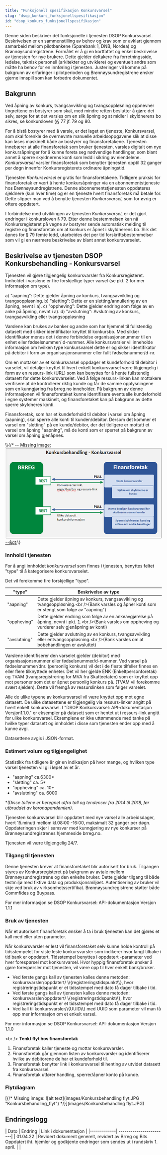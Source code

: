 ```yaml
---
title: "Funksjonell spesifikasjon Konkursvarsel"
slug: "dsop_konkurs_funksjonellspesifikasjon"
id: "dsop_konkurs_funksjonellspesifikasjon"
---
```


Denne siden beskriver det funksjonelle i tjenesten DSOP Konkursvarsel. Beskrivelsen er en sammenstilling av behov og krav som er avklart gjennom samarbeid mellom pilotbankene (Sparebank 1, DNB, Nordea) og Brønnøysundregistrene. Formålet er å gi en kortfattet og enkel beskrivelse av tjenesten for nye brukere. Dette gjelder deltakere fra forretningsside, ledelse, teknisk personell (arkitekter og utviklere) og eventuelt andre som måtte ha behov for en innføring i tjenesten. Justeringer vil komme på bakgrunn av erfaringer i pilotperioden og Brønnøysundregistrene ønsker gjerne innspill som kan forbedre dokumentet.

## Bakgrunn
Ved åpning av konkurs, tvangsavvikling og tvangsoppløsning oppnevner tingrettene en bostyrer som skal, med mindre retten beslutter å gjøre det selv, sørge for at det varsles om en slik åpning og at midler i skyldnerens bo sikres, se konkursloven &sect;§ 77 jf. 79 og 80.

For å bistå bostyrer med å varsle, er det laget en tjeneste, Konkursvarsel, som skal forenkle de overnevnte manuelle arbeidsoppgavene slik at disse kan løses maskinelt både av bostyrer og finansforetakene. Tjenesten innebærer at alle finansforetak som bruker tjenesten, varsles digitalt om nye konkursåpninger for å kunne foreta seg nødvendige handlinger, som blant annet å sperre skyldnerens konti som ledd i sikring av eiendelene. *Konkursvarsel* varsler finansforetak som benytter tjenesten opptil 32 ganger per døgn innenfor Konkursregisterets ordinære åpningstid.

Tjenesten *Konkursvarsel* er gratis for finansforetakene. Tidligere praksis for finansforetak er vært å hente konkursåpninger via en abonnementstjeneste hos Brønnøysundregistrene. Denne abonnementstjenesten oppdateres sjeldnere (kun hver time) og er en tjeneste hvert finansforetak må betale for. Dette slipper man ved å benytte tjenesten *Konkursvarsel*, som for øvrig er oftere oppdatert.

I forbindelse med utviklingen av tjenesten *Konkursvarsel*, er det gjort endringer i konkursloven &sect; 79. Etter denne bestemmelsen kan nå Konkursregisteret på vegne av bostyrer sende automatisk melding til registre og finansforetak om at konkurs er åpnet i skyldnerens bo. Slik det åpnes for &sect; 79 femte ledd, utarbeides det per tid forskriftsbestemmelser som vil gi en nærmere beskrivelse av blant annet konkursvarselet.

## Beskrivelse av tjenesten DSOP Konkursbehandling - Konkursvarsel
Tjenesten vil gjøre tilgjengelig konkursvarsler fra Konkursregisteret. Innholdet i varslene er fire forskjellige typer varsel (se pkt. 2 for mer informasjon om type).

a) "aapning": Dette gjelder åpning av konkurs, tvangsavvikling og tvangsoppløsning. b) "sletting": Dette er en sletting/annullering av en åpning, nevnt i a). c) "oppheving": Dette gjelder endring som følge av en anke på åpning, nevnt i a). d) "avslutning": Avslutning av konkurs, tvangsavvikling eller tvangsoppløsning

Varslene kan brukes av banker og andre som har hjemmel til fullstendig datasett med sikker identifikator knyttet til konkursbo. Med sikker identifikator menes det i denne forbindelse organisasjonsnummer til en enhet eller fødselsnummer/ d-nummer. Alle konkursvarsler vil inneholde informasjon om hvilken type konkursvarsel dette er og sikker identifikator på debitor i form av organisasjonsnummer eller fullt fødselsnummer/d-nr.

Om en mottaker av et konkursvarsel oppdager et kundeforhold til debitor i varselet, vil detaljer knyttet til hvert enkelt konkursvarsel være tilgjengelig i form av en ressurs-link (URL) som kan benyttes for å hente fullstendig datasett for dette konkursvarselet. Ved å følge ressurs-linken kan mottakere verifisere at de kontrollerer riktig kunde og får de samme opplysningene som en kunngjøring fra brreg.no inneholder. På bakgrunn av denne informasjonen vil finansforetaket kunne identifisere eventuelle kundeforhold i egne systemer maskinelt, og finansforetaket kan på bakgrunn av dette sperre skyldneres konti.

Finansforetak, som har et kundeforhold til debitor i varsel om åpning (aapning), skal sperre alle konti til kunden/debitor. Dersom det kommer et varsel om "sletting" på en kunde/debitor, der det tidligere er mottatt et varsel om åpning "aapning", må de konti som er sperret på bakgrunn av varsel om åpning gjenåpnes.

[\\\\{/* -- Missing image: ![alt text](images/Konkursvarsel_flyt.png "Konkursvarsel") --&amp;gt;](images/Konkursvarsel_flyt.png)\\}

### Innhold i tjenesten
For å angi innholdet *konkursvarsel* som finnes i tjenesten, benyttes feltet "type" til å kategorisere konkursvarselet.

Det vil forekomme fire forskjellige "type".

"type"  |  Beskrivelse av type
--------|-------------------
"aapning" | Dette gjelder åpning av konkurs, tvangsavvikling og tvangsoppløsning.<br \/>(Bank varsles og åpner konti som er stengt som følge av "aapning")
"oppheving" | Dette gjelder endring som følge av en ankeavgjørelse på åpning, nevnt i pkt. 1.<br \/>(Bank varsles om oppheving og vurderer selv gjenåpning av konti)
"avslutning" | Dette gjelder avslutning av en konkurs, tvangsavvikling eller entvangsoppløsning.<br \/>(Bank varsles om at bobehandlingen er avsluttet)

Varslene identifiserer den varselet gjelder (debitor) med organisasjonsnummer eller fødselsnummer/d-nummer. Ved varsel på fødselsnummer/dnr. (personlig konkurs) vil det i de fleste tilfeller finnes en eller flere tilknyttede enheter. Det vil her gjelde ENK (Enkeltpersonforetak) og TVAM (tvangsregistrering for MVA fra Skatteetaten) som er knyttet opp mot personer som det er åpnet personlig konkurs på. (TVAM vil forekomme svært sjelden). Dette vil fremgå av ressurslinken som følger varselet.

Alle de ulike typene av konkursvarsel vil være knyttet opp mot egne datasett. De ulike datasettene er tilgjengelig via ressurs-linker angitt på hvert enkelt konkursvarsel. I "DSOP Konkursvarsel: API-dokumentasjon Versjon1.1.0." er eksempler på datasett som er hentet ut i ressurs-link angitt for ulike konkursvarsel. Eksemplene er ikke uttømmende med tanke på hvilke typer datasett og innholdet i disse som tjenesten ender opp med å kunne avgi.

Datasettene avgis i JSON-format.

### Estimert volum og tilgjengelighet
Statistikk fra tidligere år gir en indikasjon på hvor mange, og hvilken type varsel tjenesten vil gi i løpet av et år.
* "aapning" ca.6300*
* "sletting" ca. 5*
* "oppheving" ca. 10*
* "avslutning" ca. 6000

**(Disse tallene er beregnet utfra tall og tendenser fra 2014 til 2018, før utbruddet av koronapandemien).*

Tjenesten konkursvarsel blir oppdatert med nye varsel alle arbeidsdager, hvert 15.minutt mellom kl.08:00 -16:00, maksimalt 32 ganger per døgn. Oppdateringen skjer i samsvar med kunngjøring av nye konkurser på Brønnøysundregistrenes hjemmeside brreg.no.

Tjenesten vil være tilgjengelig 24/7.

### Tilgang til tjenesten
Denne tjenesten krever at finansforetaket blir autorisert for bruk. Tilgangen styres av Konkursregisteret på bakgrunn av avtale mellom Brønnøysundregistrene og den enkelte bruker. Dette gjelder tilgang til både testmiljø med fiktive data og produksjonsmiljøet. Autentisering av bruker vil skje ved bruk av virksomhetssertifikat. Brønnøysundregistrene støtter både Commfides og Buypass.

For mer informasjon se DSOP Konkursvarsel: API-dokumentasjon Versjon 1.1.1

### Bruk av tjenesten
Når et autorisert finansforetak ønsker å ta i bruk tjenesten kan det gjøres et kall med eller uten parameter.

Når konkursvarsler er lest vil finansforetaket selv kunne holde kontroll på tidsstempelet for siste leste konkursvarsler som indikerer hvor langt tilbake i tid bank er oppdatert. Tidsstempel benyttes i oppdatert -parameter ved hver forespørsel mot konkursvarsel. Hvor hyppig finansforetak ønsker å gjøre forespørsler mot tjenesten, vil være opp til hver enkelt bank/bruker.

- Ved første gangs kall av tjenesten kalles denne metoden: konkursvarsler/oppdatert/ \\\\{registreringstidspunkt\\\\}, hvor registreringstidspunkt er et tidsstempel med dato få dager tilbake i tid.
- Ved første gangs kall av tjenesten kalles denne metoden: konkursvarsler/oppdatert/ \\\{registreringstidspunkt\\\\\}, hvor registreringstidspunkt er et tidsstempel med dato få dager tilbake i tid.
- Ved kall til konkursvarsler/\\\{UUID\\\\\} med UUID som parameter vil man få opp mer informasjon om et enkelt varsel.

For mer informasjon se DSOP Konkursvarsel: API-dokumentasjon Versjon 1.1.0

<br \/>
**Tenkt flyt hos finansforetak**
1.	Finansforetak kaller tjeneste og mottar konkursvarsler.
2.	Finansforetak går gjennom listen av konkursvarsler og identifiserer hvilke av debitorene de har et kundeforhold til.
3.	Finansforetak benytter link i konkursvarsel til henting av utvidet datasett fra konkursvarsel.
4.	Finansforetak utfører handling, sperrer/åpner konto på kunde.

### Flytdiagram
[\{/* Missing image: ![alt text](images/Konkursbehandling flyt.JPG "Konkursbehandling_flyt") */\}](images/Konkursbehandling flyt.JPG)

## Endringslogg

| Dato | Endring | Link i dokumentasjon |
|-------------| ------------------------|
| 01.04.22 | Revidert dokument generelt, revidert av Brreg og Bits. Oppdatert iht. hjemler og godkjente endringer som sendes ut i rundskriv 1. april. |  |

